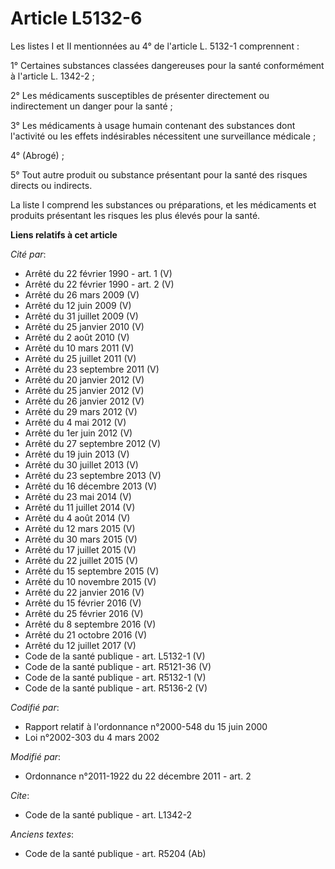 # Article L5132-6

Les listes I et II mentionnées au 4° de l'article L. 5132-1 comprennent : 

1° Certaines substances classées dangereuses pour la santé conformément à l'article L. 1342-2 ; 

2° Les médicaments susceptibles de présenter directement ou indirectement un danger pour la santé ; 

3° Les médicaments à usage humain contenant des substances dont l'activité ou les effets indésirables nécessitent une
surveillance médicale ; 

4° (Abrogé) ;

5° Tout autre produit ou substance présentant pour la santé des risques directs ou indirects. 

La liste I comprend les substances ou préparations, et les médicaments et produits présentant les risques les plus élevés
pour la santé.

**Liens relatifs à cet article**

_Cité par_:

  - Arrêté du 22 février 1990 - art. 1 (V)
  - Arrêté du 22 février 1990 - art. 2 (V)
  - Arrêté du 26 mars 2009 (V)
  - Arrêté du 12 juin 2009 (V)
  - Arrêté du 31 juillet 2009 (V)
  - Arrêté du 25 janvier 2010 (V)
  - Arrêté du 2 août 2010 (V)
  - Arrêté du 10 mars 2011 (V)
  - Arrêté du 25 juillet 2011 (V)
  - Arrêté du 23 septembre 2011 (V)
  - Arrêté du 20 janvier 2012 (V)
  - Arrêté du 25 janvier 2012 (V)
  - Arrêté du 26 janvier 2012 (V)
  - Arrêté du 29 mars 2012 (V)
  - Arrêté du 4 mai 2012 (V)
  - Arrêté du 1er juin 2012 (V)
  - Arrêté du 27 septembre 2012 (V)
  - Arrêté du 19 juin 2013 (V)
  - Arrêté du 30 juillet 2013 (V)
  - Arrêté du 23 septembre 2013 (V)
  - Arrêté du 16 décembre 2013 (V)
  - Arrêté du 23 mai 2014 (V)
  - Arrêté du 11 juillet 2014 (V)
  - Arrêté du 4 août 2014 (V)
  - Arrêté du 12 mars 2015 (V)
  - Arrêté du 30 mars 2015 (V)
  - Arrêté du 17 juillet 2015 (V)
  - Arrêté du 22 juillet 2015 (V)
  - Arrêté du 15 septembre 2015 (V)
  - Arrêté du 10 novembre 2015 (V)
  - Arrêté du 22 janvier 2016 (V)
  - Arrêté du 15 février 2016 (V)
  - Arrêté du 25 février 2016 (V)
  - Arrêté du 8 septembre 2016 (V)
  - Arrêté du 21 octobre 2016 (V)
  - Arrêté du 12 juillet 2017 (V)
  - Code de la santé publique - art. L5132-1 (V)
  - Code de la santé publique - art. R5121-36 (V)
  - Code de la santé publique - art. R5132-1 (V)
  - Code de la santé publique - art. R5136-2 (V)

_Codifié par_:

  - Rapport relatif à l'ordonnance n°2000-548 du 15 juin 2000
  - Loi n°2002-303 du 4 mars 2002

_Modifié par_:

  - Ordonnance n°2011-1922 du 22 décembre 2011 - art. 2

_Cite_:

  - Code de la santé publique - art. L1342-2

_Anciens textes_:

  - Code de la santé publique - art. R5204 (Ab)
